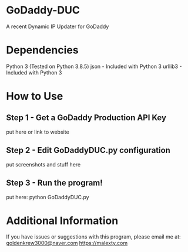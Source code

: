 # GoDaddy-DUC
A recent Dynamic IP Updater for GoDaddy

# Dependencies
Python 3 (Tested on Python 3.8.5)
json - Included with Python 3
urllib3 - Included with Python 3

# How to Use
## Step 1 - Get a GoDaddy Production API Key
put here or link to website
## Step 2 - Edit GoDaddyDUC.py configuration
put screenshots and stuff here
## Step 3 - Run the program!
put here: python GoDaddyDUC.py

# Additional Information
If you have issues or suggestions with this program, please email me at: goldenkrew3000@naver.com
https://malexty.com
